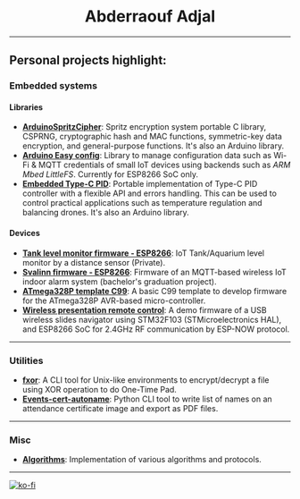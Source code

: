 <h1 align="center">
Abderraouf Adjal
</h1>

---

## Personal projects highlight:

### Embedded systems
#### Libraries
- [**ArduinoSpritzCipher**](https://github.com/abderraouf-adjal/ArduinoSpritzCipher): Spritz encryption system portable C library, CSPRNG, cryptographic hash and MAC functions, symmetric-key data encryption, and general-purpose functions.  It's also an Arduino library.
- [**Arduino Easy config**](https://github.com/abderraouf-adjal/arduino-easy-config): Library to manage configuration data such as Wi-Fi & MQTT credentials of small IoT devices using backends such as *ARM Mbed LittleFS*. Currently for ESP8266 SoC only.
- [**Embedded Type-C PID**](https://github.com/abderraouf-adjal/Embedded-PID): Portable implementation of Type-C PID controller with a flexible API and errors handling. This can be used to control practical applications such as temperature regulation and balancing drones. It's also an Arduino library.

#### Devices
- [**Tank level monitor firmware - ESP8266**](https://github.com/abderraouf-adjal/tank-monitor-firmware-esp8266): IoT Tank/Aquarium level monitor by a distance sensor (Private).
- [**Svalinn firmware - ESP8266**](https://github.com/abderraouf-adjal/svalinn-firmware-esp8266): Firmware of an MQTT-based wireless IoT indoor alarm system (bachelor's graduation project).
- [**ATmega328P template C99**](https://github.com/abderraouf-adjal/atmega328p_template_c99): A basic C99 template to develop firmware for the ATmega328P AVR-based micro-controller.
- [**Wireless presentation remote control**](https://github.com/abderraouf-adjal/rf-presentation-remote-control): A demo firmware of a USB wireless slides navigator using STM32F103 (STMicroelectronics HAL), and ESP8266 SoC for 2.4GHz RF communication by ESP-NOW protocol.

---
### Utilities

- [**fxor**](https://github.com/abderraouf-adjal/fxor): A CLI tool for Unix-like environments to encrypt/decrypt a file using XOR operation to do One-Time Pad.
- [**Events-cert-autoname**](https://github.com/abderraouf-adjal/events-cert-autoname): Python CLI tool to write list of names on an attendance certificate image and export as PDF files.

---
### Misc

- [**Algorithms**](https://github.com/abderraouf-adjal/algorithms): Implementation of various algorithms and protocols.

---

[![ko-fi](https://www.ko-fi.com/img/githubbutton_sm.svg)](https://ko-fi.com/O4O721ZMI)
